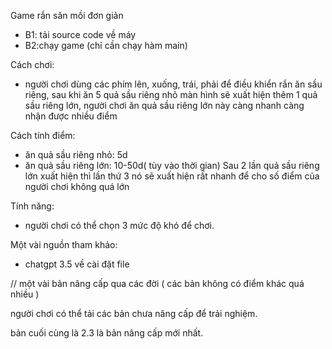 Game rắn săn mồi đơn giản 
- B1: tải source code về máy 
- B2:chạy game (chỉ cần chạy hàm main)

Cách chơi:

 - người chơi dùng các phím lên, xuống, trái, phải để điều khiển rắn ăn sầu riêng, sau khi ăn 5 quả sầu riêng nhỏ màn hình sẽ xuất hiện thêm 1 
   quả sầu riêng lớn, người chơi ăn quả sầu riêng lớn này càng nhanh càng nhận được nhiều điểm

Cách tính điểm:
 - ăn quả sầu riêng nhỏ: 5d
 - ăn quả sầu riêng lớn: 10-50d( tùy vào thời gian) Sau 2 lần quả sầu riêng lớn xuất hiện thì lần thứ 3 nó sẽ xuất hiện rất nhanh để cho số điểm 
   của người chơi không quá lớn
   
Tính năng:
- người chơi có thể chọn 3 mức độ khó để chơi.

Một vài nguồn tham khảo:
- chatgpt 3.5 về cài đặt file

// một vài bản nâng cấp qua các đời ( các bản không có điểm khác quá nhiều )

người chơi có thể tải các bản chưa nâng cấp để trải nghiệm.

bản cuối cùng là 2.3 là bản nâng cấp mới nhất.

